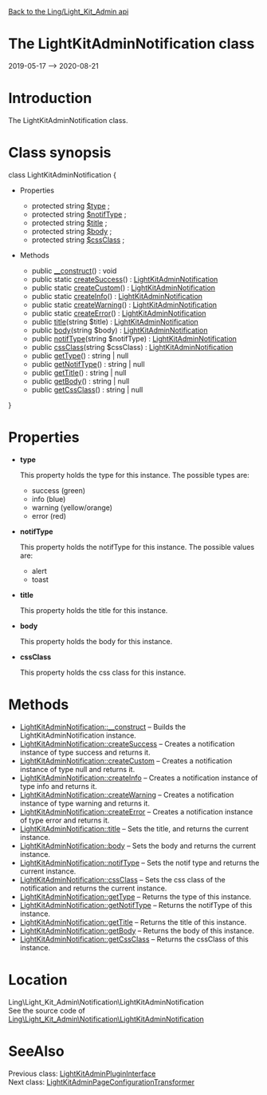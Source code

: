 [Back to the Ling/Light_Kit_Admin api](https://github.com/lingtalfi/Light_Kit_Admin/blob/master/doc/api/Ling/Light_Kit_Admin.md)



The LightKitAdminNotification class
================
2019-05-17 --> 2020-08-21






Introduction
============

The LightKitAdminNotification class.



Class synopsis
==============


class <span class="pl-k">LightKitAdminNotification</span>  {

- Properties
    - protected string [$type](#property-type) ;
    - protected string [$notifType](#property-notifType) ;
    - protected string [$title](#property-title) ;
    - protected string [$body](#property-body) ;
    - protected string [$cssClass](#property-cssClass) ;

- Methods
    - public [__construct](https://github.com/lingtalfi/Light_Kit_Admin/blob/master/doc/api/Ling/Light_Kit_Admin/Notification/LightKitAdminNotification/__construct.md)() : void
    - public static [createSuccess](https://github.com/lingtalfi/Light_Kit_Admin/blob/master/doc/api/Ling/Light_Kit_Admin/Notification/LightKitAdminNotification/createSuccess.md)() : [LightKitAdminNotification](https://github.com/lingtalfi/Light_Kit_Admin/blob/master/doc/api/Ling/Light_Kit_Admin/Notification/LightKitAdminNotification.md)
    - public static [createCustom](https://github.com/lingtalfi/Light_Kit_Admin/blob/master/doc/api/Ling/Light_Kit_Admin/Notification/LightKitAdminNotification/createCustom.md)() : [LightKitAdminNotification](https://github.com/lingtalfi/Light_Kit_Admin/blob/master/doc/api/Ling/Light_Kit_Admin/Notification/LightKitAdminNotification.md)
    - public static [createInfo](https://github.com/lingtalfi/Light_Kit_Admin/blob/master/doc/api/Ling/Light_Kit_Admin/Notification/LightKitAdminNotification/createInfo.md)() : [LightKitAdminNotification](https://github.com/lingtalfi/Light_Kit_Admin/blob/master/doc/api/Ling/Light_Kit_Admin/Notification/LightKitAdminNotification.md)
    - public static [createWarning](https://github.com/lingtalfi/Light_Kit_Admin/blob/master/doc/api/Ling/Light_Kit_Admin/Notification/LightKitAdminNotification/createWarning.md)() : [LightKitAdminNotification](https://github.com/lingtalfi/Light_Kit_Admin/blob/master/doc/api/Ling/Light_Kit_Admin/Notification/LightKitAdminNotification.md)
    - public static [createError](https://github.com/lingtalfi/Light_Kit_Admin/blob/master/doc/api/Ling/Light_Kit_Admin/Notification/LightKitAdminNotification/createError.md)() : [LightKitAdminNotification](https://github.com/lingtalfi/Light_Kit_Admin/blob/master/doc/api/Ling/Light_Kit_Admin/Notification/LightKitAdminNotification.md)
    - public [title](https://github.com/lingtalfi/Light_Kit_Admin/blob/master/doc/api/Ling/Light_Kit_Admin/Notification/LightKitAdminNotification/title.md)(string $title) : [LightKitAdminNotification](https://github.com/lingtalfi/Light_Kit_Admin/blob/master/doc/api/Ling/Light_Kit_Admin/Notification/LightKitAdminNotification.md)
    - public [body](https://github.com/lingtalfi/Light_Kit_Admin/blob/master/doc/api/Ling/Light_Kit_Admin/Notification/LightKitAdminNotification/body.md)(string $body) : [LightKitAdminNotification](https://github.com/lingtalfi/Light_Kit_Admin/blob/master/doc/api/Ling/Light_Kit_Admin/Notification/LightKitAdminNotification.md)
    - public [notifType](https://github.com/lingtalfi/Light_Kit_Admin/blob/master/doc/api/Ling/Light_Kit_Admin/Notification/LightKitAdminNotification/notifType.md)(string $notifType) : [LightKitAdminNotification](https://github.com/lingtalfi/Light_Kit_Admin/blob/master/doc/api/Ling/Light_Kit_Admin/Notification/LightKitAdminNotification.md)
    - public [cssClass](https://github.com/lingtalfi/Light_Kit_Admin/blob/master/doc/api/Ling/Light_Kit_Admin/Notification/LightKitAdminNotification/cssClass.md)(string $cssClass) : [LightKitAdminNotification](https://github.com/lingtalfi/Light_Kit_Admin/blob/master/doc/api/Ling/Light_Kit_Admin/Notification/LightKitAdminNotification.md)
    - public [getType](https://github.com/lingtalfi/Light_Kit_Admin/blob/master/doc/api/Ling/Light_Kit_Admin/Notification/LightKitAdminNotification/getType.md)() : string | null
    - public [getNotifType](https://github.com/lingtalfi/Light_Kit_Admin/blob/master/doc/api/Ling/Light_Kit_Admin/Notification/LightKitAdminNotification/getNotifType.md)() : string | null
    - public [getTitle](https://github.com/lingtalfi/Light_Kit_Admin/blob/master/doc/api/Ling/Light_Kit_Admin/Notification/LightKitAdminNotification/getTitle.md)() : string | null
    - public [getBody](https://github.com/lingtalfi/Light_Kit_Admin/blob/master/doc/api/Ling/Light_Kit_Admin/Notification/LightKitAdminNotification/getBody.md)() : string | null
    - public [getCssClass](https://github.com/lingtalfi/Light_Kit_Admin/blob/master/doc/api/Ling/Light_Kit_Admin/Notification/LightKitAdminNotification/getCssClass.md)() : string | null

}




Properties
=============

- <span id="property-type"><b>type</b></span>

    This property holds the type for this instance.
    The possible types are:
    
    - success (green)
    - info (blue)
    - warning (yellow/orange)
    - error (red)
    
    

- <span id="property-notifType"><b>notifType</b></span>

    This property holds the notifType for this instance.
    The possible values are:
    - alert
    - toast
    
    

- <span id="property-title"><b>title</b></span>

    This property holds the title for this instance.
    
    

- <span id="property-body"><b>body</b></span>

    This property holds the body for this instance.
    
    

- <span id="property-cssClass"><b>cssClass</b></span>

    This property holds the css class for this instance.
    
    



Methods
==============

- [LightKitAdminNotification::__construct](https://github.com/lingtalfi/Light_Kit_Admin/blob/master/doc/api/Ling/Light_Kit_Admin/Notification/LightKitAdminNotification/__construct.md) &ndash; Builds the LightKitAdminNotification instance.
- [LightKitAdminNotification::createSuccess](https://github.com/lingtalfi/Light_Kit_Admin/blob/master/doc/api/Ling/Light_Kit_Admin/Notification/LightKitAdminNotification/createSuccess.md) &ndash; Creates a notification instance of type success and returns it.
- [LightKitAdminNotification::createCustom](https://github.com/lingtalfi/Light_Kit_Admin/blob/master/doc/api/Ling/Light_Kit_Admin/Notification/LightKitAdminNotification/createCustom.md) &ndash; Creates a notification instance of type null and returns it.
- [LightKitAdminNotification::createInfo](https://github.com/lingtalfi/Light_Kit_Admin/blob/master/doc/api/Ling/Light_Kit_Admin/Notification/LightKitAdminNotification/createInfo.md) &ndash; Creates a notification instance of type info and returns it.
- [LightKitAdminNotification::createWarning](https://github.com/lingtalfi/Light_Kit_Admin/blob/master/doc/api/Ling/Light_Kit_Admin/Notification/LightKitAdminNotification/createWarning.md) &ndash; Creates a notification instance of type warning and returns it.
- [LightKitAdminNotification::createError](https://github.com/lingtalfi/Light_Kit_Admin/blob/master/doc/api/Ling/Light_Kit_Admin/Notification/LightKitAdminNotification/createError.md) &ndash; Creates a notification instance of type error and returns it.
- [LightKitAdminNotification::title](https://github.com/lingtalfi/Light_Kit_Admin/blob/master/doc/api/Ling/Light_Kit_Admin/Notification/LightKitAdminNotification/title.md) &ndash; Sets the title, and returns the current instance.
- [LightKitAdminNotification::body](https://github.com/lingtalfi/Light_Kit_Admin/blob/master/doc/api/Ling/Light_Kit_Admin/Notification/LightKitAdminNotification/body.md) &ndash; Sets the body and returns the current instance.
- [LightKitAdminNotification::notifType](https://github.com/lingtalfi/Light_Kit_Admin/blob/master/doc/api/Ling/Light_Kit_Admin/Notification/LightKitAdminNotification/notifType.md) &ndash; Sets the notif type and returns the current instance.
- [LightKitAdminNotification::cssClass](https://github.com/lingtalfi/Light_Kit_Admin/blob/master/doc/api/Ling/Light_Kit_Admin/Notification/LightKitAdminNotification/cssClass.md) &ndash; Sets the css class of the notification and returns the current instance.
- [LightKitAdminNotification::getType](https://github.com/lingtalfi/Light_Kit_Admin/blob/master/doc/api/Ling/Light_Kit_Admin/Notification/LightKitAdminNotification/getType.md) &ndash; Returns the type of this instance.
- [LightKitAdminNotification::getNotifType](https://github.com/lingtalfi/Light_Kit_Admin/blob/master/doc/api/Ling/Light_Kit_Admin/Notification/LightKitAdminNotification/getNotifType.md) &ndash; Returns the notifType of this instance.
- [LightKitAdminNotification::getTitle](https://github.com/lingtalfi/Light_Kit_Admin/blob/master/doc/api/Ling/Light_Kit_Admin/Notification/LightKitAdminNotification/getTitle.md) &ndash; Returns the title of this instance.
- [LightKitAdminNotification::getBody](https://github.com/lingtalfi/Light_Kit_Admin/blob/master/doc/api/Ling/Light_Kit_Admin/Notification/LightKitAdminNotification/getBody.md) &ndash; Returns the body of this instance.
- [LightKitAdminNotification::getCssClass](https://github.com/lingtalfi/Light_Kit_Admin/blob/master/doc/api/Ling/Light_Kit_Admin/Notification/LightKitAdminNotification/getCssClass.md) &ndash; Returns the cssClass of this instance.





Location
=============
Ling\Light_Kit_Admin\Notification\LightKitAdminNotification<br>
See the source code of [Ling\Light_Kit_Admin\Notification\LightKitAdminNotification](https://github.com/lingtalfi/Light_Kit_Admin/blob/master/Notification/LightKitAdminNotification.php)



SeeAlso
==============
Previous class: [LightKitAdminPluginInterface](https://github.com/lingtalfi/Light_Kit_Admin/blob/master/doc/api/Ling/Light_Kit_Admin/LightKitAdminPlugin/LightKitAdminPluginInterface.md)<br>Next class: [LightKitAdminPageConfigurationTransformer](https://github.com/lingtalfi/Light_Kit_Admin/blob/master/doc/api/Ling/Light_Kit_Admin/PageConfigurationTransformer/LightKitAdminPageConfigurationTransformer.md)<br>
